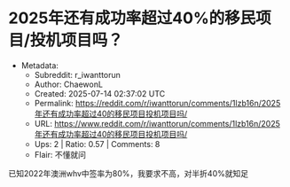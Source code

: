 # 2025年还有成功率超过40%的移民项目/投机项目吗？

- Metadata:
  - Subreddit: r_iwanttorun
  - Author: ChaewonL
  - Created: 2025-07-14 02:37:02 UTC
  - Permalink: https://reddit.com/r/iwanttorun/comments/1lzb16n/2025年还有成功率超过40的移民项目投机项目吗/
  - URL: https://www.reddit.com/r/iwanttorun/comments/1lzb16n/2025年还有成功率超过40的移民项目投机项目吗/
  - Ups: 2 | Ratio: 0.57 | Comments: 8
  - Flair: 不懂就问


已知2022年澳洲whv中签率为80%，我要求不高，对半折40%就知足

